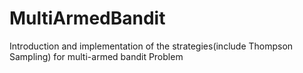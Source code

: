 # MultiArmedBandit
Introduction and implementation of the strategies(include Thompson Sampling) for multi-armed bandit Problem
